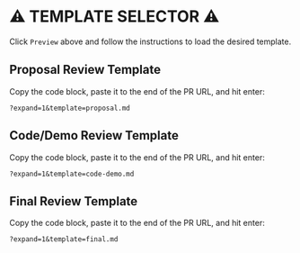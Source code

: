# ⚠️ TEMPLATE SELECTOR ⚠️

Click `Preview` above and follow the instructions to load the desired template.

## Proposal Review Template

Copy the code block, paste it to the end of the PR URL, and hit enter:

```append-to-url
?expand=1&template=proposal.md
```

## Code/Demo Review Template

Copy the code block, paste it to the end of the PR URL, and hit enter:

```append-to-url
?expand=1&template=code-demo.md
```

## Final Review Template

Copy the code block, paste it to the end of the PR URL, and hit enter:

```append-to-url
?expand=1&template=final.md
```
